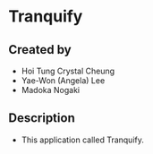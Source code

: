 # Tranquify

## Created by
- Hoi Tung Crystal Cheung
- Yae-Won (Angela) Lee
- Madoka Nogaki

## Description
- This application called Tranquify.
